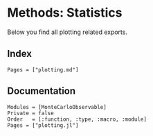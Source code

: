 # Methods: Statistics

Below you find all plotting related exports.

## Index

```@index
Pages = ["plotting.md"]
```

## Documentation

```@autodocs
Modules = [MonteCarloObservable]
Private = false
Order   = [:function, :type, :macro, :module]
Pages = ["plotting.jl"]
```
